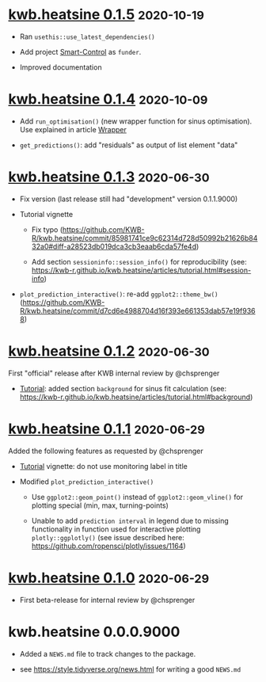 # [kwb.heatsine 0.1.5](https://github.com/KWB-R/kwb.heatsine/releases/tag/v0.1.5) <small>2020-10-19</small>

* Ran `usethis::use_latest_dependencies()`

* Add project [Smart-Control](https://kompetenz-wasser.de/en/project/smart-control) 
as `funder`.

* Improved documentation

# [kwb.heatsine 0.1.4](https://github.com/KWB-R/kwb.heatsine/releases/tag/v0.1.4) <small>2020-10-09</small>

* Add `run_optimisation()` (new wrapper function for sinus optimisation). Use explained in article [Wrapper](../articles/wrapper.html)

* `get_predictions()`: add "residuals" as output of list element "data"

# [kwb.heatsine 0.1.3](https://github.com/KWB-R/kwb.heatsine/releases/tag/v0.1.3) <small>2020-06-30</small>

* Fix version (last release still had "development" version 0.1.1.9000)

* Tutorial vignette
    
    + Fix typo (https://github.com/KWB-R/kwb.heatsine/commit/85981741ce9c62314d728d50992b21626b8432a0#diff-a28523db019dca3cb3eaab6cda57fe4d)
    
    + Add section `sessioninfo::session_info()` for reproducibility (see: https://kwb-r.github.io/kwb.heatsine/articles/tutorial.html#session-info)
    
* `plot_prediction_interactive()`: re-add `ggplot2::theme_bw()` (https://github.com/KWB-R/kwb.heatsine/commit/d7cd6e4988704d16f393e661353dab57e19f9368)

# [kwb.heatsine 0.1.2](https://github.com/KWB-R/kwb.heatsine/releases/tag/v0.1.2) <small>2020-06-30</small>

First "official" release after KWB internal review by @chsprenger

* [Tutorial](https://github.com/KWB-R/kwb.heatsine/blob/de696dd15d16f7eb87376b7c270c76bfc475c458/vignettes/tutorial.Rmd): 
added section `background` for sinus fit calculation (see: https://kwb-r.github.io/kwb.heatsine/articles/tutorial.html#background) 

# [kwb.heatsine 0.1.1](https://github.com/KWB-R/kwb.heatsine/releases/tag/v0.1.1) <small>2020-06-29</small>

Added the following features as requested by @chsprenger

* [Tutorial](https://github.com/KWB-R/kwb.heatsine/blob/123a43c1df4b79141897711180259a91250d4025/vignettes/tutorial.Rmd) vignette: do not use monitoring label in title 

* Modified `plot_prediction_interactive()`

    + Use `ggplot2::geom_point()` instead of `ggplot2::geom_vline()` for plotting 
    special (min, max, turning-points)
    
    + Unable to add `prediction interval` in legend due to missing functionality 
    in function used for interactive plotting `plotly::ggplotly()` (see issue described here: https://github.com/ropensci/plotly/issues/1164)

# [kwb.heatsine 0.1.0](https://github.com/KWB-R/kwb.heatsine/releases/tag/v0.1.0) <small>2020-06-29</small>

* First beta-release for internal review by @chsprenger

# kwb.heatsine 0.0.0.9000

* Added a `NEWS.md` file to track changes to the package.

* see https://style.tidyverse.org/news.html for writing a good `NEWS.md`

